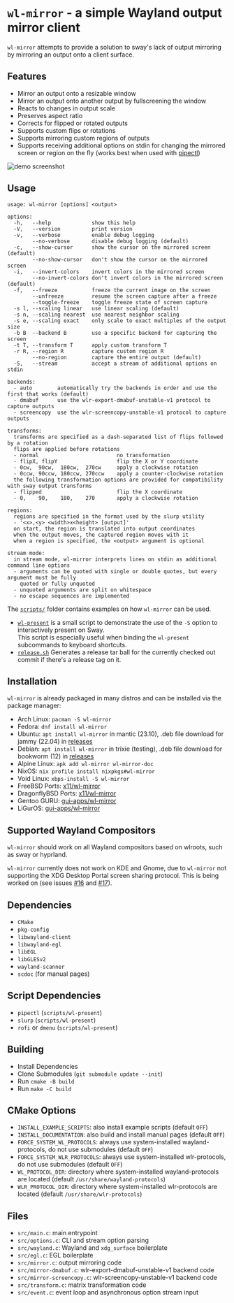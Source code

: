 # `wl-mirror` - a simple Wayland output mirror client

`wl-mirror` attempts to provide a solution to sway's lack of output mirroring
by mirroring an output onto a client surface.

## Features

- Mirror an output onto a resizable window
- Mirror an output onto another output by fullscreening the window
- Reacts to changes in output scale
- Preserves aspect ratio
- Corrects for flipped or rotated outputs
- Supports custom flips or rotations
- Supports mirroring custom regions of outputs
- Supports receiving additional options on stdin for changing the mirrored
  screen or region on the fly (works best when used with [pipectl](https://github.com/Ferdi265/pipectl))

![demo screenshot](https://user-images.githubusercontent.com/4077106/141605347-37ba690c-f885-422a-93a6-81d5a48bee13.png)

## Usage

```
usage: wl-mirror [options] <output>

options:
  -h,   --help             show this help
  -V,   --version          print version
  -v,   --verbose          enable debug logging
        --no-verbose       disable debug logging (default)
  -c,   --show-cursor      show the cursor on the mirrored screen (default)
        --no-show-cursor   don't show the cursor on the mirrored screen
  -i,   --invert-colors    invert colors in the mirrored screen
        --no-invert-colors don't invert colors in the mirrored screen (default)
  -f,   --freeze           freeze the current image on the screen
        --unfreeze         resume the screen capture after a freeze
        --toggle-freeze    toggle freeze state of screen capture
  -s l, --scaling linear   use linear scaling (default)
  -s n, --scaling nearest  use nearest neighbor scaling
  -s e, --scaling exact    only scale to exact multiples of the output size
  -b B  --backend B        use a specific backend for capturing the screen
  -t T, --transform T      apply custom transform T
  -r R, --region R         capture custom region R
        --no-region        capture the entire output (default)
  -S,   --stream           accept a stream of additional options on stdin

backends:
  - auto        automatically try the backends in order and use the first that works (default)
  - dmabuf      use the wlr-export-dmabuf-unstable-v1 protocol to capture outputs
  - screencopy  use the wlr-screencopy-unstable-v1 protocol to capture outputs

transforms:
  transforms are specified as a dash-separated list of flips followed by a rotation
  flips are applied before rotations
  - normal                         no transformation
  - flipX, flipY                   flip the X or Y coordinate
  - 0cw,  90cw,  180cw,  270cw     apply a clockwise rotation
  - 0ccw, 90ccw, 180ccw, 270ccw    apply a counter-clockwise rotation
  the following transformation options are provided for compatibility with sway output transforms
  - flipped                        flip the X coordinate
  - 0,    90,    180,    270       apply a clockwise rotation

regions:
  regions are specified in the format used by the slurp utility
  - '<x>,<y> <width>x<height> [output]'
  on start, the region is translated into output coordinates
  when the output moves, the captured region moves with it
  when a region is specified, the <output> argument is optional

stream mode:
  in stream mode, wl-mirror interprets lines on stdin as additional command line options
  - arguments can be quoted with single or double quotes, but every argument must be fully
    quoted or fully unquoted
  - unquoted arguments are split on whitespace
  - no escape sequences are implemented
```

The [`scripts/`](scripts/) folder contains examples on how `wl-mirror` can be used.

- [`wl-present`](scripts/wl-present) is a small script to demonstrate the use
  of the `-S` option to interactively present on Sway.  
  This script is especially useful when binding the `wl-present` subcommands to
  keyboard shortcuts.
- [`release.sh`](scripts/release.sh) Generates a release tar ball for the
  currently checked out commit if there's a release tag on it.

## Installation

`wl-mirror` is already packaged in many distros and can be installed via the
package manager:

- Arch Linux: `pacman -S wl-mirror`
- Fedora: `dnf install wl-mirror`
- Ubuntu: `apt install wl-mirror` in mantic (23.10), .deb file download for jammy (22.04) in [releases](https://github.com/Ferdi265/wl-mirror/releases/latest/)
- Debian: `apt install wl-mirror` in trixie (testing), .deb file download for bookworm (12) in [releases](https://github.com/Ferdi265/wl-mirror/releases/latest/)
- Alpine Linux: `apk add wl-mirror wl-mirror-doc`
- NixOS: `nix profile install nixpkgs#wl-mirror`
- Void Linux: `xbps-install -S wl-mirror`
- FreeBSD Ports: [x11/wl-mirror](https://www.freshports.org/x11/wl-mirror)
- DragonflyBSD Ports: [x11/wl-mirror](https://github.com/DragonFlyBSD/DPorts/tree/master/x11/wl-mirror)
- Gentoo GURU: [gui-apps/wl-mirror](https://github.com/gentoo-mirror/guru/tree/master/gui-apps/wl-mirror)
- LiGurOS: [gui-apps/wl-mirror](https://gitlab.com/liguros/liguros-repo/-/tree/develop/gui-apps/wl-mirror)

## Supported Wayland Compositors

`wl-mirror` should work on all Wayland compositors based on wlroots, such as
sway or hyprland.

`wl-mirror` currently does not work on KDE and Gnome, due to `wl-mirror` not
supporting the XDG Desktop Portal screen sharing protocol. This is being worked
on (see issues [#16](https://github.com/Ferdi265/wl-mirror/issues/16) and
[#17](https://github.com/Ferdi265/wl-mirror/issues/17)).

## Dependencies

- `CMake`
- `pkg-config`
- `libwayland-client`
- `libwayland-egl`
- `libEGL`
- `libGLESv2`
- `wayland-scanner`
- `scdoc` (for manual pages)

## Script Dependencies

- `pipectl` (`scripts/wl-present`)
- `slurp` (`scripts/wl-present`)
- `rofi` or `dmenu` (`scripts/wl-present`)

## Building

- Install Dependencies
- Clone Submodules (`git submodule update --init`)
- Run `cmake -B build`
- Run `make -C build`

## CMake Options

- `INSTALL_EXAMPLE_SCRIPTS`: also install example scripts (default `OFF`)
- `INSTALL_DOCUMENTATION`: also build and install manual pages (default `OFF`)
- `FORCE_SYSTEM_WL_PROTOCOLS`: always use system-installed wayland-protocols, do not use submodules (default `OFF`)
- `FORCE_SYSTEM_WLR_PROTOCOLS`: always use system-installed wlr-protocols, do not use submodules (default `OFF`)
- `WL_PROTOCOL_DIR`: directory where system-installed wayland-protocols are located (default `/usr/share/wayland-protocols`)
- `WLR_PROTOCOL_DIR`: directory where system-installed wlr-protocols are located (default `/usr/share/wlr-protocols`)

## Files

- `src/main.c`: main entrypoint
- `src/options.c`: CLI and stream option parsing
- `src/wayland.c`: Wayland and `xdg_surface` boilerplate
- `src/egl.c`: EGL boilerplate
- `src/mirror.c`: output mirroring code
- `src/mirror-dmabuf.c`: wlr-export-dmabuf-unstable-v1 backend code
- `src/mirror-screencopy.c`: wlr-screencopy-unstable-v1 backend code
- `src/transform.c`: matrix transformation code
- `src/event.c`: event loop and asynchronous option stream input
